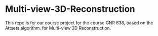 # Multi-view-3D-Reconstruction
This repo is for our course project for the course GNR 638, based on the Attsets algorithm. for Multi-view 3D Reconstruction.
